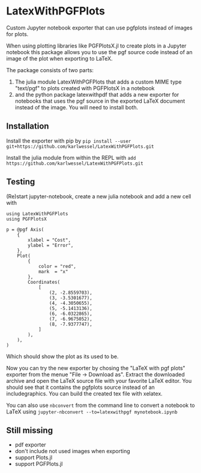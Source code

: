 # LatexWithPGFPlots
Custom Jupyter notebook exporter that can use pgfplots instead of images for plots.

When using plotting libraries like PGFPlotsX.jl to create plots in a Jupyter notebook this package allows 
you to use the pgf source code instead of an image of the plot when exporting to LaTeX.

The package consists of two parts:
1. The julia module LatexWithPGFPlots that adds a custom MIME type "text/pgf" to plots created with 
PGFPlotsX in a notebook
2. and the python package latexwithpdf that adds a new exporter for notebooks that uses the pgf source in
the exported LaTeX document instead of the image.
You will need to install both.

## Installation
Install the exporter with pip by 
`pip install --user git+https://github.com/karlwessel/LatexWithPGFPlots.git`

Install the julia module from within the REPL with
`add https://github.com/karlwessel/LatexWithPGFPlots.git`

## Testing
(Re)start jupyter-notebook, create a new julia notebook and add a new cell with
```
using LatexWithPGFPlots
using PGFPlotsX

p = @pgf Axis(
    {
        xlabel = "Cost",
        ylabel = "Error",
    },
    Plot(
        {
            color = "red",
            mark  = "x"
        },
        Coordinates(
            [
                (2, -2.8559703),
                (3, -3.5301677),
                (4, -4.3050655),
                (5, -5.1413136),
                (6, -6.0322865),
                (7, -6.9675052),
                (8, -7.9377747),
            ]
        ),
    ),
)
```

Which should show the plot as its used to be.

Now you can try the new exporter by chosing the "LaTeX with pgf plots" exporter
from the menue "File -> Download as". Extract the downloaded archive and open the LaTeX 
source file with your favorite LaTeX editor. You should see that it contains the pgfplots source 
instead of an includegraphics. You can build the created tex file with xelatex.

You can also use `nbconvert` from the command line to convert a notebook to LaTeX using
`jupyter-nbconvert --to=latexwithpgf mynotebook.ipynb`

## Still missing
- pdf exporter
- don't include not used images when exporting
- support Plots.jl
- support PGFPlots.jl
